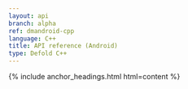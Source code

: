 ```yaml
---
layout: api
branch: alpha
ref: dmandroid-cpp
language: C++
title: API reference (Android)
type: Defold C++
---
```

{% include anchor_headings.html html=content %}